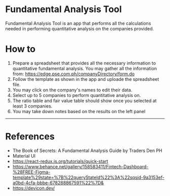 # Fundamental Analysis Tool
Fundamental Analysis Tool is an app that performs all the calculations needed in performing quantitative analysis on the companies provided.

# How to
1. Prepare a spreadsheet that provides all the necessary information to quantitative fundamental analysis. You may gather all the information from: https://edge.pse.com.ph/companyDirectory/form.do
2. Follow the template as shown in the app and uploade the spreadsheet file.
3. You may click on the company's names to edit their data.
4. Select up to 5 companies to perform quantitative analysis on.
5. The ratio table and fair value table should show once you selected at least 3 companies.
6. You may take down notes based on the results on the left panel
---
# References
- The Book of Secrets: A Fundamental Analysis Guide by Traders Den PH
- Material UI
- https://react-redux.js.org/tutorials/quick-start
- https://www.behance.net/gallery/158583411/Fintech-Dashboard-%28FREE-Figma-template%29state=%7B%22queryStateId%22%3A%22sqsid-9a3153ef-a0bd-4cfa-bbbe-678288867591%22%7D&
- https://devicon.dev/